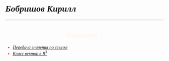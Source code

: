 <div style="font-family: Cambria">
    <h1 style="font-style: italic;">Бобришов Кирилл</h1>
    <hr style="background-color: gray; opacity: 0.5">
    <h2 align="center" style="color: seashell; font-style: italic; font-size: 24px;">Вариант 3</h2>
</div>

<div style="list-style-type: upper-roman; font-family: Cambria">
    <ul style="color: red;font-style: italic;">
        <li><a href="https://studfile.net/preview/6126481/">Передача значения по ссылке</a></li>
        <li><a href="https://studfile.net/preview/6126486/">Класс вектор в R<sup>3</sup></a></li>
    </ul>
</div>
